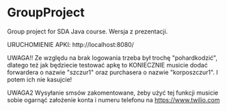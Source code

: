 # GroupProject
Group project for SDA Java course. Wersja z prezentacji.

URUCHOMIENIE APKI:
http://localhost:8080/

UWAGA!!
Ze względu na brak logowania trzeba był trochę "pohardkodzić", dlatego też jak będziecie testować apkę to KONIECZNIE
musicie dodać forwardera o nazwie "szczur1" oraz purchasera o nazwie "korposzczur1". I potem ich nie kasujcie! 

UWAGA2
Wysyłanie smsów zakomentowane, żeby użyć tej funkcji musicie sobie ogarnąć założenie konta i numeru telefonu na https://www.twilio.com
